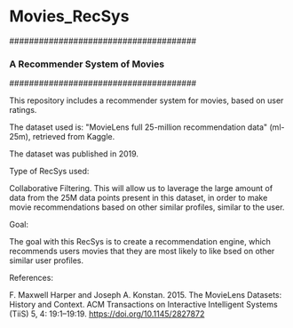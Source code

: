 # Movies_RecSys

######################################
### A Recommender System of Movies ###
######################################

This repository includes a recommender system for movies, based on user ratings.

The dataset used is: "MovieLens full 25-million recommendation data" (ml-25m), retrieved from Kaggle. 

The dataset was published in 2019. 


Type of RecSys used:

Collaborative Filtering. This will allow us to laverage the large amount of data from the 25M data points present in this dataset, in order to make movie recommendations based on other similar profiles, similar to the user. 

Goal:

The goal with this RecSys is to create a recommendation engine, which recommends users movies that they are most likely to like bsed on other similar user profiles. 




References:

F. Maxwell Harper and Joseph A. Konstan. 2015. The MovieLens Datasets: History and Context. ACM Transactions on Interactive Intelligent Systems (TiiS) 5, 4: 19:1–19:19. https://doi.org/10.1145/2827872 
